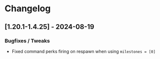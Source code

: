 # Changelog

## [1.20.1-1.4.25] - 2024-08-19
### Bugfixes / Tweaks
- Fixed command perks firing on respawn when using `milestones = [0]`